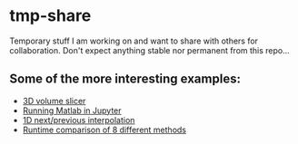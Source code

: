 # tmp-share

Temporary stuff I am working on and want to share with others for
collaboration. Don't expect anything stable nor permanent from this repo...

## Some of the more interesting examples:

* [3D volume slicer](./3D-slices.ipynb)
* [Running Matlab in Jupyter](./RunningMatlabInJupyter.ipynb)
* [1D next/previous interpolation](./interp1d-left-right.ipynb)
* [Runtime comparison of 8 different methods](./multiply_volume.ipynb)
